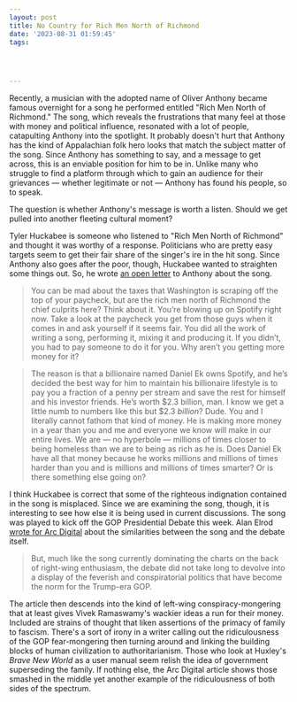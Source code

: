 ```yaml
---
layout: post
title: No Country for Rich Men North of Richmond
date: '2023-08-31 01:59:45'
tags:




---
```


Recently, a musician with the adopted name of Oliver Anthony became famous overnight for a song he performed entitled "Rich Men North of Richmond." The song, which reveals the frustrations that many feel at those with money and political influence, resonated with a lot of people, catapulting Anthony into the spotlight. It probably doesn't hurt that Anthony has the kind of Appalachian folk hero looks that match the subject matter of the song. Since Anthony has something to say, and a message to get across, this is an enviable position for him to be in. Unlike many who struggle to find a platform through which to gain an audience for their grievances — whether legitimate or not — Anthony has found his people, so to speak.
<!--kg-card-end: html-->

The question is whether Anthony's message is worth a listen. Should we get pulled into another fleeting cultural moment?

Tyler Huckabee is someone who listened to "Rich Men North of Richmond" and thought it was worthy of a response. Politicians who are pretty easy targets seem to get their fair share of the singer's ire in the hit song. Since Anthony also goes after the poor, though, Huckabee wanted to straighten some things out. So, he wrote [an open letter](https://tylerhuckabee.substack.com/p/an-open-letter-to-anthony-oliver) to Anthony about the song.

> You can be mad about the taxes that Washington is scraping off the top of your paycheck, but are the rich men north of Richmond the chief culprits here? Think about it. You’re blowing up on Spotify right now. Take a look at the paycheck you get from those guys when it comes in and ask yourself if it seems fair. You did all the work of writing a song, performing it, mixing it and producing it. If you didn’t, you had to pay someone to do it for you. Why aren’t you getting more money for it?

> The reason is that a billionaire named Daniel Ek owns Spotify, and he’s decided the best way for him to maintain his billionaire lifestyle is to pay you a fraction of a penny per stream and save the rest for himself and his investor friends. He’s worth $2.3 billion, man. I know we get a little numb to numbers like this but $2.3 _billion_? Dude. You and I literally cannot fathom that kind of money. He is making more money in a year than you and me and everyone we know will make in our entire lives. We are — no hyperbole — millions of times closer to being homeless than we are to being as rich as he is. Does Daniel Ek have all that money because he works millions and millions of times harder than you and is millions and millions of times smarter? Or is there something else going on?

I think Huckabee is correct that some of the righteous indignation contained in the song is misplaced. Since we are examining the song, though, it is interesting to see how else it is being used in current discussions. The song was played to kick off the GOP Presidential Debate this week. Alan Elrod [wrote for Arc Digital](https://www.arcdigital.media/p/just-like-rich-men-north-of-richmond) about the similarities between the song and the debate itself.

> But, much like the song currently dominating the charts on the back of right-wing enthusiasm, the debate did not take long to devolve into a display of the feverish and conspiratorial politics that have become the norm for the Trump-era GOP.

The article then descends into the kind of left-wing conspiracy-mongering that at least gives Vivek Ramaswamy's wackier ideas a run for their money. Included are strains of thought that liken assertions of the primacy of family to fascism. There's a sort of irony in a writer calling out the ridiculousness of the GOP fear-mongering then turning around and linking the building blocks of human civilization to authoritarianism. Those who look at Huxley's _Brave New World_ as a user manual seem relish the idea of government superseding the family. If nothing else, the Arc Digital article shows those smashed in the middle yet another example of the ridiculousness of both sides of the spectrum.

